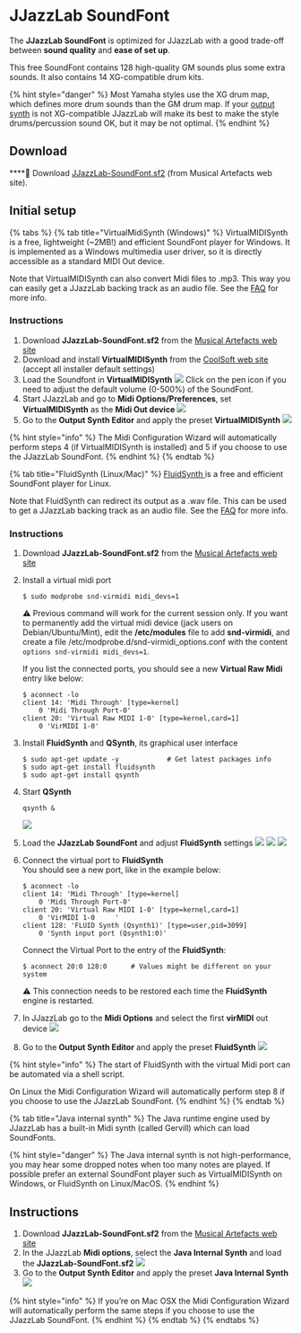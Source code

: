 # JJazzLab SoundFont

The **JJazzLab SoundFont** is optimized for JJazzLab with a good trade-off between **sound quality** and **ease of set up**.

This free SoundFont contains 128 high-quality GM sounds plus some extra sounds. It also contains 14 XG-compatible drum kits.

{% hint style="danger" %}
Most Yamaha styles use the XG drum map, which defines more drum sounds than the GM drum map. If your [output synth](output-synth.md) is not XG-compatible JJazzLab will make its best to make the style drums/percussion sound OK, but it may be not optimal.
{% endhint %}

## Download <a id="high-quality-sounds"></a>

\*\*\*\*📂 Download [JJazzLab-SoundFont.sf2](https://musical-artifacts.com/artifacts/1036) \(from Musical Artefacts web site\).

## Initial setup



{% tabs %}
{% tab title="VirtualMidiSynth \(Windows\)" %}
VirtualMIDISynth is a free, lightweight \(~2MB!\) and efficient SoundFont player for Windows. It is implemented as a Windows multimedia user driver, so it is directly accessible as a standard MIDI Out device.

Note that VirtualMIDISynth can also convert Midi files to .mp3. This way you can easily get a JJazzLab backing track as an audio file. See the [FAQ](../faq.md#generate-mp3) for more info.

### Instructions

1. Download **JJazzLab-SoundFont.sf2** from the [Musical Artefacts web site](https://musical-artifacts.com/artifacts/1036) 
2. Download and install **VirtualMIDISynth** from the [CoolSoft web site](https://coolsoft.altervista.org/virtualmidisynth) \(accept all installer default settings\) 
3. Load the Soundfont in **VirtualMIDISynth**  ![](../.gitbook/assets/vms-loadsoundfont.png)  Click on the pen icon if you need to adjust the default volume \(0-500%\) of the SoundFont. 
4. Start JJazzLab and go to **Midi Options/Preferences**, set **VirtualMIDISynth** as the **Midi Out device**  ![](../.gitbook/assets/vms-setmididevice.png)  
5. Go to the **Output Synth Editor** and apply the preset **VirtualMIDISynth** ![](../.gitbook/assets/outputsynth-presetvms.png) 

{% hint style="info" %}
The Midi Configuration Wizard will automatically perform steps 4 \(if VirtualMIDISynth is installed\) and 5 if you choose to use the JJazzLab SoundFont.
{% endhint %}
{% endtab %}

{% tab title="FluidSynth \(Linux/Mac\)" %}
[FluidSynth ](https://www.fluidsynth.org/)is a free and efficient SoundFont player for Linux.

Note that FluidSynth can redirect its output as a .wav file. This can be used to get a JJazzLab backing track as an audio file. See the [FAQ](../faq.md#generate-mp3) for more info.

### Instructions

1. Download **JJazzLab-SoundFont.sf2** from the [Musical Artefacts web site](https://musical-artifacts.com/artifacts/1036) 
2. Install a virtual midi port

   ```text
   $ sudo modprobe snd-virmidi midi_devs=1
   ```

   ⚠ Previous command will work for the current session only. If you want to permanently add the virtual midi device \(jack users on Debian/Ubuntu/Mint\), edit the **/etc/modules** file to add **snd-virmidi**, and create a file /etc/modprobe.d/snd-virmidi\_options.conf with the content `options snd-virmidi midi_devs=1`.  
  
    If you list the connected ports, you should see a new **Virtual Raw Midi** entry like below:

   ```text
   $ aconnect -lo  
   client 14: 'Midi Through' [type=kernel]  
       0 'Midi Through Port-0'  
   client 20: 'Virtual Raw MIDI 1-0' [type=kernel,card=1]  
       0 'VirMIDI 1-0' 
   ```

3. Install **FluidSynth** and **QSynth**, its graphical user interface

   ```text
   $ sudo apt-get update -y            # Get latest packages info
   $ sudo apt-get install fluidsynth
   $ sudo apt-get install qsynth
   ```

4. Start **QSynth**  

   ```text
   qsynth &
   ```

   ![](../.gitbook/assets/fluidsynth-qsynth.png)   

5. Load the **JJazzLab SoundFont** and adjust **FluidSynth** settings    ![](../.gitbook/assets/qsynth-loadsoundfont.png) ![](../.gitbook/assets/qsynth-midisettings.png)  ![](../.gitbook/assets/qsynth-audiosettings.png)   
6. Connect the virtual port to **FluidSynth**  
    You should see a new port, like in the example below:

   ```text
   $ aconnect -lo
   client 14: 'Midi Through' [type=kernel]
       0 'Midi Through Port-0'
   client 20: 'Virtual Raw MIDI 1-0' [type=kernel,card=1]
       0 'VirMIDI 1-0     '
   client 128: 'FLUID Synth (Qsynth1)' [type=user,pid=3099]
       0 'Synth input port (Qsynth1:0)'
   ```

    Connect the Virtual Port to the entry of the **FluidSynth**:

   ```text
   $ aconnect 20:0 128:0      # Values might be different on your system
   ```

   ⚠ This connection needs to be restored each time the **FluidSynth** engine is restarted.  

7. In JJazzLab go to the **Midi Options** and select the first **virMIDI** out device   ![](../.gitbook/assets/fluidsynth-setmididevice.png)  
8. Go to the **Output Synth Editor** and apply the preset **FluidSynth**  ![](../.gitbook/assets/outputsynth-presetfluidsynth.png) 

{% hint style="info" %}
The start of FluidSynth with the virtual Midi port can be automated via a shell script.

On Linux the Midi Configuration Wizard will automatically perform step 8 if you choose to use the JJazzLab SoundFont.
{% endhint %}
{% endtab %}

{% tab title="Java internal synth" %}
The Java runtime engine used by JJazzLab has a built-in Midi synth \(called Gervill\) which can load SoundFonts. 

{% hint style="danger" %}
The Java internal synth is not high-performance, you may hear some dropped notes when too many notes are played. If possible prefer an external SoundFont player such as VirtualMIDISynth on Windows, or FluidSynth on Linux/MacOS.
{% endhint %}

## Instructions <a id="setup-instructions"></a>

1. Download **JJazzLab-SoundFont.sf2** from the [Musical Artefacts web site](https://musical-artifacts.com/artifacts/1036) 
2. In the JJazzLab **Midi options**, select the **Java Internal Synth** and load the **JJazzLab-SoundFont.sf2**  ![](../.gitbook/assets/loadsoundfont-javasynth.png)  
3. Go to the **Output Synth Editor** and apply the preset **Java Internal Synth** ![](../.gitbook/assets/outputsynth-presetjavasynth.png) 

{% hint style="info" %}
If you’re on Mac OSX the Midi Configuration Wizard will automatically perform the same steps if you choose to use the JJazzLab SoundFont.
{% endhint %}
{% endtab %}
{% endtabs %}

